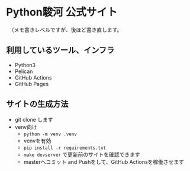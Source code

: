 # Python駿河 公式サイト

　（メモ書きレベルですが、後ほど書き直します。

## 利用しているツール、インフラ

- Python3
- Pelican
- GitHub Actions
- GitHub Pages

## サイトの生成方法

- git clone します
- venv向け
  - `python -m venv .venv`
  - venvを有効
  - `pip install -r requirements.txt`
  - `make devserver` で更新前のサイトを確認できます
  - masterへコミット and Pushをして、GitHub Actionsを稼働させます